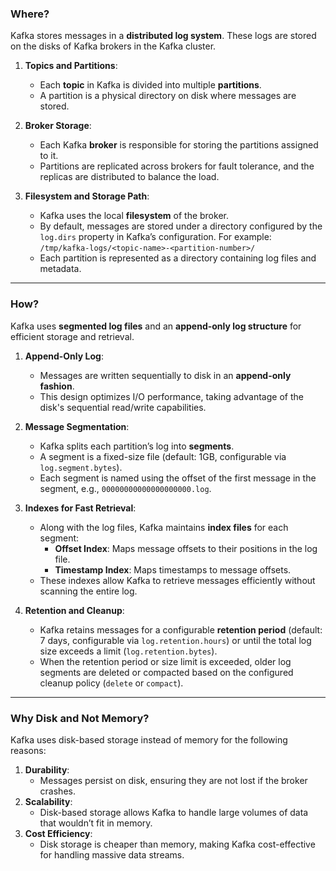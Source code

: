 ### Where?

Kafka stores messages in a **distributed log system**. These logs are stored on the disks of Kafka brokers in the Kafka cluster.

1. **Topics and Partitions**:
    - Each **topic** in Kafka is divided into multiple **partitions**.
    - A partition is a physical directory on disk where messages are stored.
    
1. **Broker Storage**:
    - Each Kafka **broker** is responsible for storing the partitions assigned to it.
    - Partitions are replicated across brokers for fault tolerance, and the replicas are distributed to balance the load.
    
1. **Filesystem and Storage Path**:
    - Kafka uses the local **filesystem** of the broker.
    - By default, messages are stored under a directory configured by the `log.dirs` property in Kafka’s configuration. For example:  
        `/tmp/kafka-logs/<topic-name>-<partition-number>/`
    - Each partition is represented as a directory containing log files and metadata.

---

### How?

Kafka uses **segmented log files** and an **append-only log structure** for efficient storage and retrieval.

1. **Append-Only Log**:
    - Messages are written sequentially to disk in an **append-only fashion**.
    - This design optimizes I/O performance, taking advantage of the disk's sequential read/write capabilities.

1. **Message Segmentation**:
    - Kafka splits each partition’s log into **segments**.
    - A segment is a fixed-size file (default: 1GB, configurable via `log.segment.bytes`).
    - Each segment is named using the offset of the first message in the segment, e.g., `00000000000000000000.log`.
    
1. **Indexes for Fast Retrieval**:
    - Along with the log files, Kafka maintains **index files** for each segment:
        - **Offset Index**: Maps message offsets to their positions in the log file.
        - **Timestamp Index**: Maps timestamps to message offsets.
    - These indexes allow Kafka to retrieve messages efficiently without scanning the entire log.
    
1. **Retention and Cleanup**:
    - Kafka retains messages for a configurable **retention period** (default: 7 days, configurable via `log.retention.hours`) or until the total log size exceeds a limit (`log.retention.bytes`).
    - When the retention period or size limit is exceeded, older log segments are deleted or compacted based on the configured cleanup policy (`delete` or `compact`).

---
### **Why Disk and Not Memory?**

Kafka uses disk-based storage instead of memory for the following reasons:
1. **Durability**:
    - Messages persist on disk, ensuring they are not lost if the broker crashes.
2. **Scalability**:
    - Disk-based storage allows Kafka to handle large volumes of data that wouldn’t fit in memory.
3. **Cost Efficiency**:
    - Disk storage is cheaper than memory, making Kafka cost-effective for handling massive data streams.
